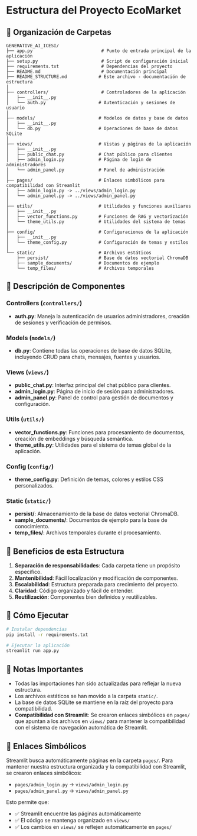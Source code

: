 # Estructura del Proyecto EcoMarket

## 📁 Organización de Carpetas

```
GENERATIVE_AI_ICESI/
├── app.py                          # Punto de entrada principal de la aplicación
├── setup.py                        # Script de configuración inicial
├── requirements.txt                # Dependencias del proyecto
├── README.md                       # Documentación principal
├── README_STRUCTURE.md            # Este archivo - documentación de estructura
│
├── controllers/                    # Controladores de la aplicación
│   ├── __init__.py
│   └── auth.py                    # Autenticación y sesiones de usuario
│
├── models/                        # Modelos de datos y base de datos
│   ├── __init__.py
│   └── db.py                      # Operaciones de base de datos SQLite
│
├── views/                         # Vistas y páginas de la aplicación
│   ├── __init__.py
│   ├── public_chat.py             # Chat público para clientes
│   ├── admin_login.py             # Página de login de administradores
│   └── admin_panel.py             # Panel de administración
│
├── pages/                         # Enlaces simbólicos para compatibilidad con Streamlit
│   ├── admin_login.py -> ../views/admin_login.py
│   └── admin_panel.py -> ../views/admin_panel.py
│
├── utils/                         # Utilidades y funciones auxiliares
│   ├── __init__.py
│   ├── vector_functions.py        # Funciones de RAG y vectorización
│   └── theme_utils.py             # Utilidades del sistema de temas
│
├── config/                        # Configuraciones de la aplicación
│   ├── __init__.py
│   └── theme_config.py            # Configuración de temas y estilos
│
└── static/                        # Archivos estáticos
    ├── persist/                   # Base de datos vectorial ChromaDB
    ├── sample_documents/          # Documentos de ejemplo
    └── temp_files/                # Archivos temporales
```

## 🎯 Descripción de Componentes

### Controllers (`controllers/`)
- **auth.py**: Maneja la autenticación de usuarios administradores, creación de sesiones y verificación de permisos.

### Models (`models/`)
- **db.py**: Contiene todas las operaciones de base de datos SQLite, incluyendo CRUD para chats, mensajes, fuentes y usuarios.

### Views (`views/`)
- **public_chat.py**: Interfaz principal del chat público para clientes.
- **admin_login.py**: Página de inicio de sesión para administradores.
- **admin_panel.py**: Panel de control para gestión de documentos y configuración.

### Utils (`utils/`)
- **vector_functions.py**: Funciones para procesamiento de documentos, creación de embeddings y búsqueda semántica.
- **theme_utils.py**: Utilidades para el sistema de temas global de la aplicación.

### Config (`config/`)
- **theme_config.py**: Definición de temas, colores y estilos CSS personalizados.

### Static (`static/`)
- **persist/**: Almacenamiento de la base de datos vectorial ChromaDB.
- **sample_documents/**: Documentos de ejemplo para la base de conocimiento.
- **temp_files/**: Archivos temporales durante el procesamiento.

## 🔧 Beneficios de esta Estructura

1. **Separación de responsabilidades**: Cada carpeta tiene un propósito específico.
2. **Mantenibilidad**: Fácil localización y modificación de componentes.
3. **Escalabilidad**: Estructura preparada para crecimiento del proyecto.
4. **Claridad**: Código organizado y fácil de entender.
5. **Reutilización**: Componentes bien definidos y reutilizables.

## 🚀 Cómo Ejecutar

```bash
# Instalar dependencias
pip install -r requirements.txt

# Ejecutar la aplicación
streamlit run app.py
```

## 📝 Notas Importantes

- Todas las importaciones han sido actualizadas para reflejar la nueva estructura.
- Los archivos estáticos se han movido a la carpeta `static/`.
- La base de datos SQLite se mantiene en la raíz del proyecto para compatibilidad.
- **Compatibilidad con Streamlit**: Se crearon enlaces simbólicos en `pages/` que apuntan a los archivos en `views/` para mantener la compatibilidad con el sistema de navegación automática de Streamlit.

## 🔗 Enlaces Simbólicos

Streamlit busca automáticamente páginas en la carpeta `pages/`. Para mantener nuestra estructura organizada y la compatibilidad con Streamlit, se crearon enlaces simbólicos:

- `pages/admin_login.py` → `views/admin_login.py`
- `pages/admin_panel.py` → `views/admin_panel.py`

Esto permite que:
- ✅ Streamlit encuentre las páginas automáticamente
- ✅ El código se mantenga organizado en `views/`
- ✅ Los cambios en `views/` se reflejen automáticamente en `pages/`
